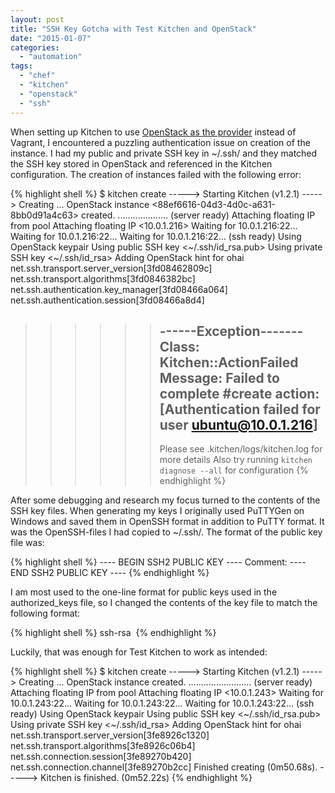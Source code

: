 ```yaml
---
layout: post
title: "SSH Key Gotcha with Test Kitchen and OpenStack"
date: "2015-01-07"
categories: 
  - "automation"
tags: 
  - "chef"
  - "kitchen"
  - "openstack"
  - "ssh"
---
```


When setting up Kitchen to use [OpenStack as the provider](https://github.com/test-kitchen/kitchen-openstack "Kitchen-OpenStack plugin at Github") instead of Vagrant, I encountered a puzzling authentication issue on creation of the instance. I had my public and private SSH key in ~/.ssh/ and they matched the SSH key stored in OpenStack and referenced in the Kitchen configuration. The creation of instances failed with the following error:

{% highlight shell %}
$ kitchen create
-----> Starting Kitchen (v1.2.1)
-----> Creating <default-ubuntu-1404>...
 OpenStack instance <88ef6616-04d3-4d0c-a631-8bb0d91a4c63> created.
....................
(server ready)
 Attaching floating IP from <public> pool
 Attaching floating IP <10.0.1.216>
 Waiting for 10.0.1.216:22...
 Waiting for 10.0.1.216:22...
 Waiting for 10.0.1.216:22...
 (ssh ready)
 Using OpenStack keypair <arnes>
 Using public SSH key <~/.ssh/id_rsa.pub>
 Using private SSH key <~/.ssh/id_rsa>
 Adding OpenStack hint for ohai
net.ssh.transport.server_version[3fd08462809c]
net.ssh.transport.algorithms[3fd0846382bc]
net.ssh.authentication.key_manager[3fd08466a064]
net.ssh.authentication.session[3fd08466a8d4]
>>>>>> ------Exception-------
>>>>>> Class: Kitchen::ActionFailed
>>>>>> Message: Failed to complete #create action: [Authentication failed for user ubuntu@10.0.1.216]
>>>>>> ----------------------
>>>>>> Please see .kitchen/logs/kitchen.log for more details
>>>>>> Also try running `kitchen diagnose --all` for configuration
{% endhighlight %}

After some debugging and research my focus turned to the contents of the SSH key files. When generating my keys I originally used PuTTYGen on Windows and saved them in OpenSSH format in addition to PuTTY format. It was the OpenSSH-files I had copied to ~/.ssh/. The format of the public key file was:

{% highlight shell %}
---- BEGIN SSH2 PUBLIC KEY ----
Comment: <Comment>
<SSH-key-string>
---- END SSH2 PUBLIC KEY ----
{% endhighlight %}

I am most used to the one-line format for public keys used in the authorized_keys file, so I changed the contents of the key file to match the following format:

{% highlight shell %}
ssh-rsa <SSH-key-string> <Comment>
{% endhighlight %}

Luckily, that was enough for Test Kitchen to work as intended:

{% highlight shell %}
$ kitchen create
-----> Starting Kitchen (v1.2.1)
-----> Creating <default-ubuntu-1404>...
 OpenStack instance <c08688f6-a754-4f43-a365-898a38fc06f8> created.
.........................
(server ready)
 Attaching floating IP from <public> pool
 Attaching floating IP <10.0.1.243>
 Waiting for 10.0.1.243:22...
 Waiting for 10.0.1.243:22...
 Waiting for 10.0.1.243:22...
 (ssh ready)
 Using OpenStack keypair <arnes>
 Using public SSH key <~/.ssh/id_rsa.pub>
 Using private SSH key <~/.ssh/id_rsa>
 Adding OpenStack hint for ohai
net.ssh.transport.server_version[3fe8926c1320]
net.ssh.transport.algorithms[3fe8926c06b4]
net.ssh.connection.session[3fe89270b420]
net.ssh.connection.channel[3fe89270b2cc]
Finished creating <default-ubuntu-1404> (0m50.68s).
-----> Kitchen is finished. (0m52.22s)
{% endhighlight %}
